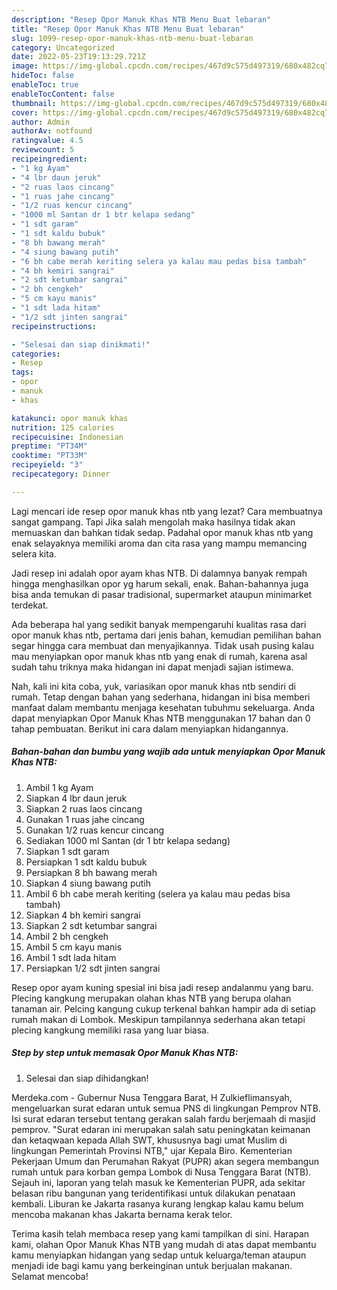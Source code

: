 ```yaml
---
description: "Resep Opor Manuk Khas NTB Menu Buat lebaran"
title: "Resep Opor Manuk Khas NTB Menu Buat lebaran"
slug: 1099-resep-opor-manuk-khas-ntb-menu-buat-lebaran
category: Uncategorized
date: 2022-05-23T19:13:29.721Z
image: https://img-global.cpcdn.com/recipes/467d9c575d497319/680x482cq70/opor-manuk-khas-ntb-foto-resep-utama.jpg
hideToc: false
enableToc: true
enableTocContent: false
thumbnail: https://img-global.cpcdn.com/recipes/467d9c575d497319/680x482cq70/opor-manuk-khas-ntb-foto-resep-utama.jpg
cover: https://img-global.cpcdn.com/recipes/467d9c575d497319/680x482cq70/opor-manuk-khas-ntb-foto-resep-utama.jpg
author: Admin
authorAv: notfound
ratingvalue: 4.5
reviewcount: 5
recipeingredient:
- "1 kg Ayam"
- "4 lbr daun jeruk"
- "2 ruas laos cincang"
- "1 ruas jahe cincang"
- "1/2 ruas kencur cincang"
- "1000 ml Santan dr 1 btr kelapa sedang"
- "1 sdt garam"
- "1 sdt kaldu bubuk"
- "8 bh bawang merah"
- "4 siung bawang putih"
- "6 bh cabe merah keriting selera ya kalau mau pedas bisa tambah"
- "4 bh kemiri sangrai"
- "2 sdt ketumbar sangrai"
- "2 bh cengkeh"
- "5 cm kayu manis"
- "1 sdt lada hitam"
- "1/2 sdt jinten sangrai"
recipeinstructions:

- "Selesai dan siap dinikmati!"
categories:
- Resep
tags:
- opor
- manuk
- khas

katakunci: opor manuk khas 
nutrition: 125 calories
recipecuisine: Indonesian
preptime: "PT34M"
cooktime: "PT33M"
recipeyield: "3"
recipecategory: Dinner

---
```



Lagi mencari ide resep opor manuk khas ntb yang lezat? Cara membuatnya sangat gampang. Tapi Jika salah mengolah maka hasilnya tidak akan memuaskan dan bahkan tidak sedap. Padahal opor manuk khas ntb yang enak selayaknya memiliki aroma dan cita rasa yang mampu memancing selera kita.


Jadi resep ini adalah opor ayam khas NTB. Di dalamnya banyak rempah hingga menghasilkan opor yg harum sekali, enak. Bahan-bahannya juga bisa anda temukan di pasar tradisional, supermarket ataupun minimarket terdekat.

Ada beberapa hal yang sedikit banyak mempengaruhi kualitas rasa dari opor manuk khas ntb, pertama dari jenis bahan, kemudian pemilihan bahan segar hingga cara membuat dan menyajikannya. Tidak usah pusing kalau mau menyiapkan opor manuk khas ntb yang enak di rumah, karena asal sudah tahu triknya maka hidangan ini dapat menjadi sajian istimewa.


Nah, kali ini kita coba, yuk, variasikan opor manuk khas ntb sendiri di rumah. Tetap dengan bahan yang sederhana, hidangan ini bisa memberi manfaat dalam membantu menjaga kesehatan tubuhmu sekeluarga. Anda dapat menyiapkan Opor Manuk Khas NTB menggunakan 17 bahan dan 0 tahap pembuatan. Berikut ini cara dalam menyiapkan hidangannya.

<!--inarticleads1-->

##### Bahan-bahan dan bumbu yang wajib ada untuk menyiapkan Opor Manuk Khas NTB:

1. Ambil 1 kg Ayam
1. Siapkan 4 lbr daun jeruk
1. Siapkan 2 ruas laos cincang
1. Gunakan 1 ruas jahe cincang
1. Gunakan 1/2 ruas kencur cincang
1. Sediakan 1000 ml Santan (dr 1 btr kelapa sedang)
1. Siapkan 1 sdt garam
1. Persiapkan 1 sdt kaldu bubuk
1. Persiapkan 8 bh bawang merah
1. Siapkan 4 siung bawang putih
1. Ambil 6 bh cabe merah keriting (selera ya kalau mau pedas bisa tambah)
1. Siapkan 4 bh kemiri sangrai
1. Siapkan 2 sdt ketumbar sangrai
1. Ambil 2 bh cengkeh
1. Ambil 5 cm kayu manis
1. Ambil 1 sdt lada hitam
1. Persiapkan 1/2 sdt jinten sangrai


Resep opor ayam kuning spesial ini bisa jadi resep andalanmu yang baru. Plecing kangkung merupakan olahan khas NTB yang berupa olahan tanaman air. Pelcing kangung cukup terkenal bahkan hampir ada di setiap rumah makan di Lombok. Meskipun tampilannya sederhana akan tetapi plecing kangkung memiliki rasa yang luar biasa. 

<!--inarticleads2-->

##### Step by step untuk memasak Opor Manuk Khas NTB:


1. Selesai dan siap dihidangkan!

Merdeka.com - Gubernur Nusa Tenggara Barat, H Zulkieflimansyah, mengeluarkan surat edaran untuk semua PNS di lingkungan Pemprov NTB. Isi surat edaran tersebut tentang gerakan salah fardu berjemaah di masjid pemprov. &#34;Surat edaran ini merupakan salah satu peningkatan keimanan dan ketaqwaan kepada Allah SWT, khususnya bagi umat Muslim di lingkungan Pemerintah Provinsi NTB,&#34; ujar Kepala Biro. Kementerian Pekerjaan Umum dan Perumahan Rakyat (PUPR) akan segera membangun rumah untuk para korban gempa Lombok di Nusa Tenggara Barat (NTB). Sejauh ini, laporan yang telah masuk ke Kementerian PUPR, ada sekitar belasan ribu bangunan yang teridentifikasi untuk dilakukan penataan kembali. Liburan ke Jakarta rasanya kurang lengkap kalau kamu belum mencoba makanan khas Jakarta bernama kerak telor. 

Terima kasih telah membaca resep yang kami tampilkan di sini. Harapan kami, olahan Opor Manuk Khas NTB yang mudah di atas dapat membantu kamu menyiapkan hidangan yang sedap untuk keluarga/teman ataupun menjadi ide bagi kamu yang berkeinginan untuk berjualan makanan. Selamat mencoba!
